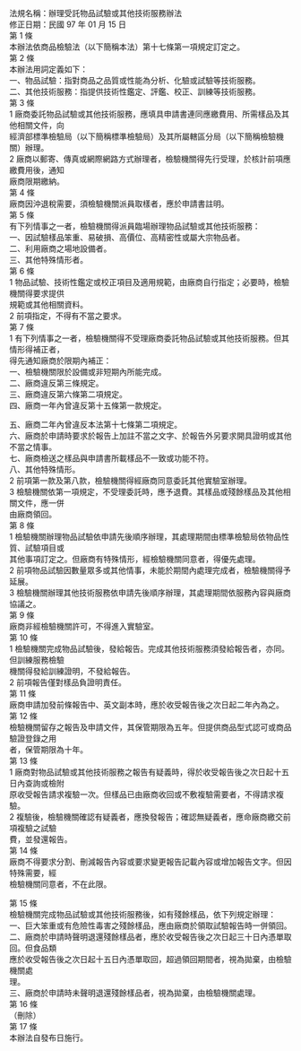 法規名稱：辦理受託物品試驗或其他技術服務辦法  
修正日期：民國 97 年 01 月 15 日  
第 1 條  
本辦法依商品檢驗法（以下簡稱本法）第十七條第一項規定訂定之。  
第 2 條  
本辦法用詞定義如下：  
一、物品試驗：指對商品之品質或性能為分析、化驗或試驗等技術服務。  
二、其他技術服務：指提供技術性鑑定、評鑑、校正、訓練等技術服務。  
第 3 條  
1 廠商委託物品試驗或其他技術服務，應填具申請書連同應繳費用、所需樣品及其他相關文件，向  
經濟部標準檢驗局（以下簡稱標準檢驗局）及其所屬轄區分局（以下簡稱檢驗機關）辦理。  
2 廠商以郵寄、傳真或網際網路方式辦理者，檢驗機關得先行受理，於核計前項應繳費用後，通知  
廠商限期繳納。  
第 4 條  
廠商因沖退稅需要，須檢驗機關派員取樣者，應於申請書註明。  
第 5 條  
有下列情事之一者，檢驗機關得派員臨場辦理物品試驗或其他技術服務：  
一、因試驗樣品笨重、易破損、高價位、高精密性或屬大宗物品者。  
二、利用廠商之場地設備者。  
三、其他特殊情形者。  
第 6 條  
1 物品試驗、技術性鑑定或校正項目及適用規範，由廠商自行指定；必要時，檢驗機關得要求提供  
規範或其他相關資料。  
2 前項指定，不得有不當之要求。  
第 7 條  
1 有下列情事之一者，檢驗機關得不受理廠商委託物品試驗或其他技術服務。但其情形得補正者，  
得先通知廠商於限期內補正：  
一、檢驗機關限於設備或非短期內所能完成。  
二、廠商違反第三條規定。  
三、廠商違反第六條第二項規定。  
四、廠商一年內曾違反第十五條第一款規定。  


五、廠商二年內曾違反本法第十七條第二項規定。  
六、廠商於申請時要求於報告上加註不當之文字、於報告外另要求開具證明或其他不當之情事。  
七、廠商檢送之樣品與申請書所載樣品不一致或功能不符。  
八、其他特殊情形。  
2 前項第一款及第八款，檢驗機關得經廠商同意委託其他實驗室辦理。  
3 檢驗機關依第一項規定，不受理委託時，應予退費。其樣品或殘餘樣品及其他相關文件，應一併  
由廠商領回。  
第 8 條  
1 檢驗機關辦理物品試驗依申請先後順序辦理，其處理期間由標準檢驗局依物品性質、試驗項目或  
其他事項訂定之。但廠商有特殊情形，經檢驗機關同意者，得優先處理。  
2 前項物品試驗因數量眾多或其他情事，未能於期間內處理完成者，檢驗機關得予延展。  
3 檢驗機關辦理其他技術服務依申請先後順序辦理，其處理期間依服務內容與廠商協議之。  
第 9 條  
廠商非經檢驗機關許可，不得進入實驗室。  
第 10 條  
1 檢驗機關完成物品試驗後，發給報告。完成其他技術服務須發給報告者，亦同。但訓練服務檢驗  
機關得發給訓練證明，不發給報告。  
2 前項報告僅對樣品負證明責任。  
第 11 條  
廠商申請加發前條報告中、英文副本時，應於收受報告後之次日起二年內為之。  
第 12 條  
檢驗機關留存之報告及申請文件，其保管期限為五年。但提供商品型式認可或商品驗證登錄之用  
者，保管期限為十年。  
第 13 條  
1 廠商對物品試驗或其他技術服務之報告有疑義時，得於收受報告後之次日起十五日內查詢或檢附  
原收受報告請求複驗一次。但樣品已由廠商收回或不敷複驗需要者，不得請求複驗。  
2 複驗後，檢驗機關確認有疑義者，應換發報告；確認無疑義者，應命廠商繳交前項複驗之試驗  
費，並發還報告。  
第 14 條  
廠商不得要求分割、刪減報告內容或要求變更報告記載內容或增加報告文字。但因特殊需要，經  
檢驗機關同意者，不在此限。  


第 15 條  
檢驗機關完成物品試驗或其他技術服務後，如有殘餘樣品，依下列規定辦理：  
一、巨大笨重或有危險性毒害之殘餘樣品，應由廠商於領取試驗報告時一併領回。  
二、廠商於申請時聲明退還殘餘樣品者，應於收受報告後之次日起三十日內憑單取回。但食品類  
應於收受報告後之次日起十五日內憑單取回，超過領回期間者，視為拋棄，由檢驗機關處  
理。  
三、廠商於申請時未聲明退還殘餘樣品者，視為拋棄，由檢驗機關處理。  
第 16 條  
（刪除）  
第 17 條  
本辦法自發布日施行。  


